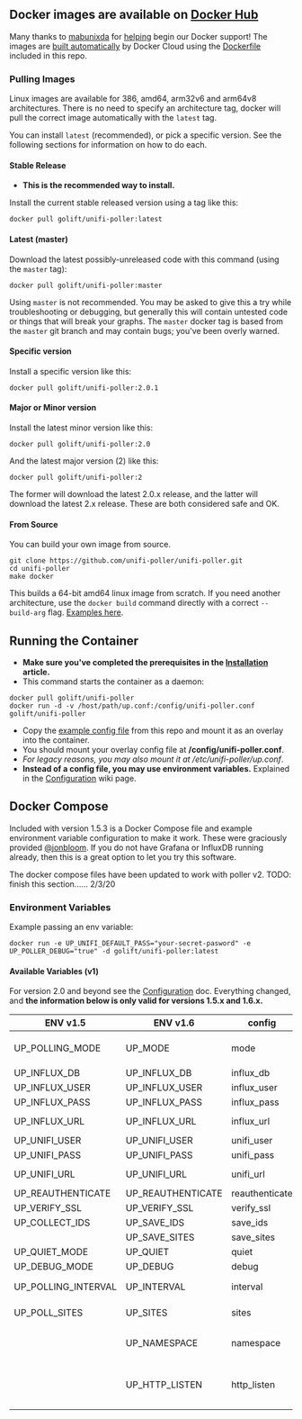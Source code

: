 ## Docker images are available on [Docker Hub](https://hub.docker.com/r/golift/unifi-poller/tags)

Many thanks to [mabunixda](https://github.com/mabunixda) for
[helping](https://github.com/unifi-poller/unifi-poller/pull/38) begin our Docker support!
The images are [built automatically](https://cloud.docker.com/repository/docker/golift/unifi-poller/builds)
by Docker Cloud using the
[Dockerfile](https://github.com/unifi-poller/unifi-poller/blob/master/init/docker/Dockerfile)
included in this repo.

### Pulling Images

Linux images are available for 386, amd64, arm32v6 and arm64v8 architectures.
There is no need to specify an architecture tag, docker will pull the correct
image automatically with the `latest` tag.

You can install `latest` (recommended), or pick a specific version.
See the following sections for information on how to do each.

#### Stable Release

*   **This is the recommended way to install.**

Install the current stable released version using a tag like this:

```shell
docker pull golift/unifi-poller:latest
```

#### Latest (master)

Download the latest possibly-unreleased code
with this command (using the `master` tag):

```shell
docker pull golift/unifi-poller:master
```

Using `master` is not recommended. You may be asked to give this a try while troubleshooting
or debugging, but generally this will contain untested code or things that will break your graphs.
The `master` docker tag is based from the `master` git branch and may contain bugs; you've been overly warned.

#### Specific version

Install a specific version like this:

```shell
docker pull golift/unifi-poller:2.0.1
```


#### Major or Minor version

Install the latest minor version like this:

```shell
docker pull golift/unifi-poller:2.0
```

And the latest major version (2) like this:

```shell
docker pull golift/unifi-poller:2
```

The former will download the latest 2.0.x release, and the latter will download
the latest 2.x release. These are both considered safe and OK.

#### From Source

You can build your own image from source.

```shell
git clone https://github.com/unifi-poller/unifi-poller.git
cd unifi-poller
make docker
```

This builds a 64-bit amd64 linux image from scratch. If you need another architecture,
use the `docker build` command directly with a correct `--build-arg` flag.
[Examples here](https://github.com/unifi-poller/unifi-poller/tree/master/init/docker/hooks).

## Running the Container

*   **Make sure you've completed the prerequisites in the [Installation](Installation) article.**
*   This command starts the container as a daemon:

```shell
docker pull golift/unifi-poller
docker run -d -v /host/path/up.conf:/config/unifi-poller.conf golift/unifi-poller
```

*   Copy the [example config file](https://github.com/unifi-poller/unifi-poller/blob/master/examples/up.conf.example)
    from this repo and mount it as an overlay into the container.
*   You should mount your overlay config file at **/config/unifi-poller.conf**.
*   _For legacy reasons, you may also mount it at /etc/unifi-poller/up.conf_.
*   **Instead of a config file, you may use environment variables.**
    Explained in the [Configuration](Configuration) wiki page.

## Docker Compose

Included with version 1.5.3 is a Docker Compose file and example environment variable
configuration to make it work. These were graciously provided [@jonbloom](https://github.com/jonbloom).
If you do not have Grafana or InfluxDB running already,
then this is a great option to let you try this software.

The docker compose files have been updated to work with poller v2.
TODO: finish this section...... 2/3/20

### Environment Variables

Example passing an env variable:

```shell
docker run -e UP_UNIFI_DEFAULT_PASS="your-secret-pasword" -e UP_POLLER_DEBUG="true" -d golift/unifi-poller:latest
```

#### Available Variables (v1)

For version 2.0 and beyond see the [Configuration](Configuration) doc.
Everything changed, and **the information below is only valid for versions 1.5.x and 1.6.x.**

|ENV v1.5|ENV v1.6|config|note|
|---|---|---|---|
UP_POLLING_MODE|UP_MODE|mode|`"influx"` (default), `"influxlambda"` or `"prometheus"`
UP_INFLUX_DB|UP_INFLUX_DB| influx_db | default `"unifi"`
UP_INFLUX_USER|UP_INFLUX_USER| influx_user| default `"unifi"`
UP_INFLUX_PASS|UP_INFLUX_PASS| influx_pass | default `"unifi"`
UP_INFLUX_URL|UP_INFLUX_URL| influx_url | default `"http://127.0.0.1:8086"`
UP_UNIFI_USER|UP_UNIFI_USER| unifi_user | default "influx"
UP_UNIFI_PASS|UP_UNIFI_PASS| unifi_pass |
UP_UNIFI_URL|UP_UNIFI_URL| unifi_url | default `"https://127.0.0.1:8443"`
UP_REAUTHENTICATE|UP_REAUTHENTICATE| reauthenticate | default `"false"`
UP_VERIFY_SSL|UP_VERIFY_SSL|verify_ssl|default `"false"`
UP_COLLECT_IDS|UP_SAVE_IDS|save_ids| default `"false"`
||UP_SAVE_SITES|save_sites| default `"true"`
UP_QUIET_MODE|UP_QUIET|quiet| default `"false"`
UP_DEBUG_MODE|UP_DEBUG|debug| default `"false"`
UP_POLLING_INTERVAL|UP_INTERVAL|interval|Go duration. ie `"1m"` or `"90s"`, default `"30s"`
UP_POLL_SITES|UP_SITES|sites|separate sites with commas, default `"all"`
||UP_NAMESPACE|namespace|top level Prometheus namespace. Default `"unifipoller"`
||UP_HTTP_LISTEN|http_listen|Prometheus HTTP listen address, `ip:port`. You will likely want to publish this port on the host.
